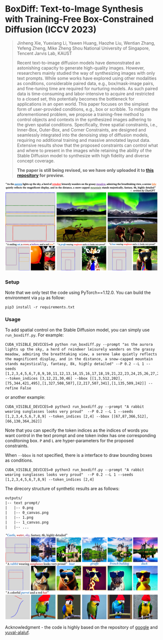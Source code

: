 # BoxDiff: Text-to-Image Synthesis with Training-Free Box-Constrained Diffusion (ICCV 2023)

> Jinheng Xie, Yuexiang Li, Yawen Huang, Haozhe Liu, Wentian Zhang, Yefeng Zheng, Mike Zheng Shou 
> National University of Singapore, Tencent Jarvis Lab, KAUST
>
> Recent text-to-image diffusion models have demonstrated an astonishing capacity to generate high-quality images. However, researchers mainly studied the way of synthesizing images with only text prompts. While some works have explored using other modalities as conditions, considerable paired data, e.g., box/mask-image pairs, and fine-tuning time are required for nurturing models. As such paired data is time-consuming and labor-intensive to acquire and restricted to a closed set, this potentially becomes the bottleneck for applications in an open world. This paper focuses on the simplest form of user-provided conditions, e.g., box or scribble. To mitigate the aforementioned problem, we propose a training-free method to control objects and contexts in the synthesized images adhering to the given spatial conditions. Specifically, three spatial constraints, i.e., Inner-Box, Outer-Box, and Corner Constraints, are designed and seamlessly integrated into the denoising step of diffusion models, requiring no additional training and massive annotated layout data. Extensive results show that the proposed constraints can control what and where to present in the images while retaining the ability of the Stable Diffusion model to synthesize with high fidelity and diverse concept coverage.
> 
> **The paper is still being revised, so we have only uploaded it to [this repository](https://github.com/Sierkinhane/BoxDiff/blob/main/BoxDiff_ICCV_2023.pdf) for preview.**

![](boxdiff.png)

### Setup
Note that we only test the code using PyTorch==1.12.0. You can build the environment via `pip` as follow: 
```
pip3 install -r requirements.txt
```

### Usage
To add spatial control on the Stable Diffusion model, you can simply use `run_boxdiff.py`. For example:
```
CUDA_VISIBLE_DEVICES=0 python run_boxdiff.py --prompt "as the aurora lights up the sky, a herd of reindeer leisurely wanders on the grassy meadow, admiring the breathtaking view, a serene lake quietly reflects the magnificent display, and in the distance, a snow-capped mountain stands majestically, fantasy, 8k, highly detailed" --P 0.2 --L 1 --seeds [1,2,3,4,5,6,7,8,9,10,11,12,13,14,15,16,17,18,19,21,22,23,24,25,26,27,28,29,30] --token_indices [3,12,21,30,46] --bbox [[1,3,512,202],[75,344,421,495],[1,327,508,507],[2,217,507,341],[1,135,509,242]] --refine False
```
or another example:
``` 
CUDA_VISIBLE_DEVICES=0 python3 run_boxdiff.py --prompt "A rabbit wearing sunglasses looks very proud"  --P 0.2 --L 1 --seeds [1,2,3,4,5,6,7,8,9] --token_indices [2,4] --bbox [[67,87,366,512],[66,130,364,262]]
```
Note that you can specify the token indices as the indices of words you want control in the text prompt and one token index has one corresponding conditoning box. `P` and `L` are hyper-parameters for the proposed constraints.

When `--bbox` is not specified, there is a interface to draw bounding boxes as conditions.
``` 
CUDA_VISIBLE_DEVICES=0 python3 run_boxdiff.py --prompt "A rabbit wearing sunglasses looks very proud"  --P 0.2 --L 1 --seeds [1,2,3,4,5,6,7,8,9] --token_indices [2,4]
```

The direcory structure of synthetic results are as follows:
```
outputs/
|-- text prompt/
|   |-- 0.png 
|   |-- 0_canvas.png 
|   |-- 1.png
|   |-- 1_canvas.png 
|   |-- ...
```
![](example.png)

Acknowledgment - the code is highly based on the repository of [google](https://github.com/google/prompt-to-prompt) and [yuval-alaluf](https://github.com/yuval-alaluf).